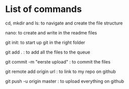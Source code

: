 # List of commands


cd, mkdir and ls: to navigate and create the file structure

nano: to create and write in the readme files

git init: to start up git in the right folder

git add . : to add all the files to the queue

git commit -m "eerste upload" : to commit the files

git remote add origin url : to link to my repo on github

git push -u origin master : to upload everything on github

